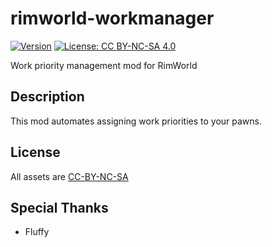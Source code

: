 # rimworld-workmanager

[![Version](https://img.shields.io/badge/Rimworld-1.1-green.svg)](http://rimworldgame.com/)
[![License: CC BY-NC-SA 4.0](https://img.shields.io/badge/License-CC%20BY--NC--SA%204.0-blue.svg)](http://creativecommons.org/licenses/by-nc-sa/4.0/)

Work priority management mod for RimWorld

## Description
This mod automates assigning work priorities to your pawns.

## License
All assets are [CC-BY-NC-SA](https://creativecommons.org/licenses/by-nc-sa/4.0/)

## Special Thanks
- Fluffy